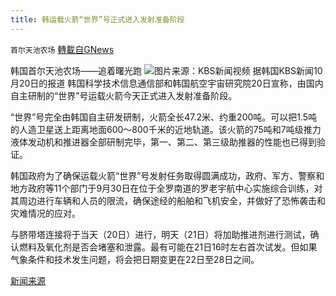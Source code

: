 ```yaml
---
title: 韩运载火箭“世界”号正式进入发射准备阶段
---
```

`首尔天池农场` [轉載自GNews](https://gnews.org/zh-hans/1605118/)

韩国首尔天池农场——追着曙光跑
![](https://assets.gnews.org/wp-content/uploads/2021/10/WhatsApp-Image-2021-10-20-at-08.58.05.jpeg)图片来源：KBS新闻视频
据韩国KBS新闻10月20日的报道 韩国科学技术信息通信部和韩国航空宇宙研究院20日宣称，由国内自主研制的“世界”号运载火箭今天正式进入发射准备阶段。

“世界”号完全由韩国自主研发研制，火箭全长47.2米、约重200吨。可以把1.5吨的人造卫星送上距离地面600～800千米的近地轨道。该火箭的75吨和7吨级推力液体发动机和推进器全部研制完毕，第一、第二、第三级助推器的性能也已得到验证。

韩国政府为了确保运载火箭“世界”号发射任务取得圆满成功，政府、军方、警察和地方政府等11个部门于9月30日在位于全罗南道的罗老宇航中心实施综合训练，对其周边进行车辆和人员的限流，确保途经的船舶和飞机安全，并做好了恐怖袭击和灾难情况的应对。

与脐带塔连接将于当天（20日）进行，明天（21日）将加助推进剂进行测试，确认燃料及氧化剂是否会堵塞和泄露。最有可能在21日16时左右首次试发。但如果气象条件和技术发生问题，将会把日期变更在22日至28日之间。

[新闻来源](https://youtu.be/bq4I2f4zVkI)
